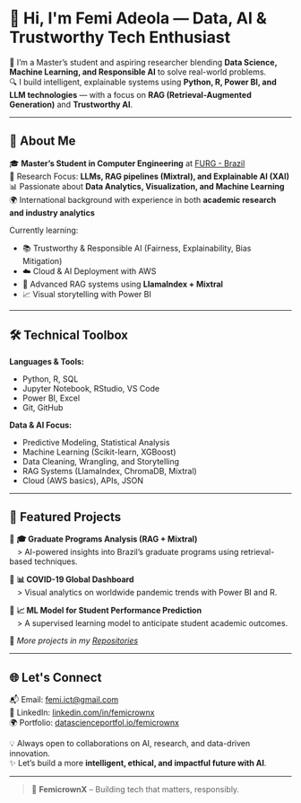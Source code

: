 # 👋 Hi, I'm Femi Adeola — Data, AI & Trustworthy Tech Enthusiast  

🚀 I’m a Master’s student and aspiring researcher blending **Data Science, Machine Learning, and Responsible AI** to solve real-world problems.  
🔍 I build intelligent, explainable systems using **Python, R, Power BI, and LLM technologies** — with a focus on **RAG (Retrieval-Augmented Generation)** and **Trustworthy AI**.  

---

## 🧠 About Me  

🎓 **Master’s Student in Computer Engineering** at [FURG - Brazil](https://www.furg.br)  
🔬 Research Focus: **LLMs, RAG pipelines (Mixtral), and Explainable AI (XAI)**  
📊 Passionate about **Data Analytics, Visualization, and Machine Learning**  
🌍 International background with experience in both **academic research and industry analytics**  

Currently learning:
- 📚 Trustworthy & Responsible AI (Fairness, Explainability, Bias Mitigation)  
- ☁️ Cloud & AI Deployment with AWS  
- 📖 Advanced RAG systems using **LlamaIndex + Mixtral**  
- 📈 Visual storytelling with Power BI  

---

## 🛠️ Technical Toolbox  

**Languages & Tools:**  
- Python, R, SQL  
- Jupyter Notebook, RStudio, VS Code  
- Power BI, Excel  
- Git, GitHub  

**Data & AI Focus:**  
- Predictive Modeling, Statistical Analysis  
- Machine Learning (Scikit-learn, XGBoost)  
- Data Cleaning, Wrangling, and Storytelling  
- RAG Systems (LlamaIndex, ChromaDB, Mixtral)  
- Cloud (AWS basics), APIs, JSON  

---

## 📌 Featured Projects  

🔹 **🎓 Graduate Programs Analysis (RAG + Mixtral)**  
 > AI-powered insights into Brazil’s graduate programs using retrieval-based techniques.

🔹 **📊 COVID-19 Global Dashboard**  
 > Visual analytics on worldwide pandemic trends with Power BI and R.

🔹 **📈 ML Model for Student Performance Prediction**  
 > A supervised learning model to anticipate student academic outcomes.

👀 *More projects in my [Repositories](https://github.com/femicrownx?tab=repositories)*  

---

## 🌐 Let's Connect  

📬 Email: [femi.ict@gmail.com](mailto:femi.ict@gmail.com)  
🔗 LinkedIn: [linkedin.com/in/femicrownx](https://linkedin.com/in/femicrownx)  
🌍 Portfolio: [datascienceportfol.io/femicrownx](https://www.datascienceportfol.io/femicrownx)  

💡 Always open to collaborations on AI, research, and data-driven innovation.  
✨ Let’s build a more **intelligent, ethical, and impactful future with AI**.

---

> 👑 **FemicrownX** – Building tech that matters, responsibly.
